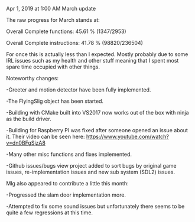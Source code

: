 Apr 1, 2019 at 1:00 AM
March update

The raw progress for March stands at:


Overall Complete functions: 45.61 % (1347/2953)

Overall Complete instructions: 41.78 % (98820/236504)

For once this is actually less than I expected. Mostly probably due to some IRL issues such as my health and other stuff meaning that I spent most spare time occupied with other things.

Noteworthy changes:

-Greeter and motion detector have been fully implemented. 

-The FlyingSlig object has been started.

-Building with CMake built into VS2017 now works out of the box with ninja as the build driver.

-Building for Raspberry PI was fixed after someone opened an issue about it. Their video can be seen here:  https://www.youtube.com/watch?v=dn0BFgSjzA8 

-Many other misc functions and fixes implemented.

-Github issues/bugs view project added to sort bugs by original game issues, re-implementation issues and new sub system (SDL2) issues.


Mlg also appeared to contribute a little this month:


-Progressed the slam door implementation more.

-Attempted to fix some sound issues but unfortunately there seems to be quite a few regressions at this time.

